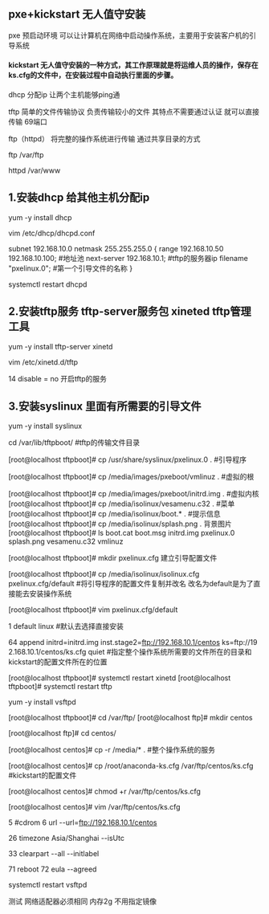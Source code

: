 ## pxe+kickstart   无人值守安装

pxe  预启动环境   可以让计算机在网络中启动操作系统，主要用于安装客户机的引导系统

#### kickstart    无人值守安装的一种方式，其工作原理就是将运维人员的操作，保存在ks.cfg的文件中，在安装过程中自动执行里面的步骤。

dhcp  分配ip  让两个主机能够ping通

tftp  简单的文件传输协议   负责传输较小的文件  其特点不需要通过认证  就可以直接传输  69端口

ftp（httpd）  将完整的操作系统进行传输  通过共享目录的方式

ftp  /var/ftp

httpd  /var/www



## 1.安装dhcp    给其他主机分配ip

 yum -y install  dhcp

 vim /etc/dhcp/dhcpd.conf 

subnet  192.168.10.0  netmask  255.255.255.0 {
        range  192.168.10.50  192.168.10.100;    #地址池
        next-server  192.168.10.1;    #tftp的服务器ip
        filename "pxelinux.0";			#第一个引导文件的名称
}

systemctl restart dhcpd

## 2.安装tftp服务  tftp-server服务包 xineted  tftp管理工具

yum -y install  tftp-server  xinetd

 vim /etc/xinetd.d/tftp 

 14         disable                 = no    开启tftp的服务

## 3.安装syslinux  里面有所需要的引导文件

yum -y install syslinux

cd /var/lib/tftpboot/         #tftp的传输文件目录

[root@localhost tftpboot]# cp   /usr/share/syslinux/pxelinux.0 .		#引导程序

[root@localhost tftpboot]# cp /media/images/pxeboot/vmlinuz   .		#虚拟的根

[root@localhost tftpboot]# cp  /media/images/pxeboot/initrd.img  .		#虚拟内核
[root@localhost tftpboot]# cp  /media/isolinux/vesamenu.c32  .		#菜单
[root@localhost tftpboot]# cp /media/isolinux/boot.*  .			#提示信息
[root@localhost tftpboot]# cp /media/isolinux/splash.png  .				背景图片
[root@localhost tftpboot]# ls
boot.cat  boot.msg  initrd.img  pxelinux.0  splash.png  vesamenu.c32  vmlinuz

[root@localhost tftpboot]# mkdir  pxelinux.cfg  建立引导配置文件

[root@localhost tftpboot]# cp /media/isolinux/isolinux.cfg pxelinux.cfg/default		#将引导程序的配置文件复制并改名  改名为default是为了直接能去安装操作系统

[root@localhost tftpboot]# vim pxelinux.cfg/default 

  1 default linux		#默认去选择直接安装

 64   append initrd=initrd.img inst.stage2=ftp://192.168.10.1/centos ks=ftp://19    2.168.10.1/centos/ks.cfg quiet   			#指定整个操作系统所需要的文件所在的目录和kickstart的配置文件所在的位置

[root@localhost tftpboot]# systemctl restart xinetd
[root@localhost tftpboot]# systemctl restart tftp

yum -y install  vsftpd

[root@localhost tftpboot]# cd /var/ftp/
[root@localhost ftp]# mkdir centos

[root@localhost ftp]# cd centos/

[root@localhost centos]# cp -r /media/* .   #整个操作系统的服务

[root@localhost centos]# cp /root/anaconda-ks.cfg /var/ftp/centos/ks.cfg			#kickstart的配置文件

[root@localhost centos]# chmod +r  /var/ftp/centos/ks.cfg 

[root@localhost centos]# vim /var/ftp/centos/ks.cfg 

  5 #cdrom
  6 url --url=ftp://192.168.10.1/centos

 26 timezone Asia/Shanghai --isUtc

 33 clearpart --all --initlabel 

 71 reboot
 72 eula  --agreed

systemctl restart vsftpd

测试  网络适配器必须相同    内存2g  不用指定镜像